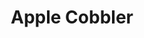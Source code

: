 ---
layout: recipe
title: Apple Cobbler
description: Sweet cinnamon-spiced apples are blanketed with a soft, fluffy topping in this comforting, homestyle apple cobbler.
prep_time: 20 minutes
cook_time: 1 hour
temperature: 350°F
servings: 12
category: Dessert
effort: medium
duration: hours
source: Sally's Baking Addiction

ingredients: |
  **For the apples:**
  - 2 tablespoons unsalted butter
  - 8 cups peeled and sliced apples (1/4-inch slices; about 7 apples)
  - 3 tablespoons packed light or dark brown sugar
  - 1 tablespoon fresh squeezed lemon juice
  - 1 tablespoon all-purpose flour
  - 1½ teaspoons ground cinnamon
  - ¼ teaspoon ground allspice
  - ¼ teaspoon ground nutmeg

  **For the topping:**
  - 6 tablespoons unsalted butter, melted
  - 1 cup granulated sugar
  - 1 cup buttermilk
  - 2 teaspoons pure vanilla extract
  - 1¾ cups all-purpose flour (spooned & leveled)
  - 2 teaspoons baking powder
  - ½ teaspoon salt
  - 1 tablespoon granulated sugar + ½ teaspoon cinnamon, for sprinkling (optional)

instructions: |
  1. Preheat oven to 350°F. Lightly grease a 9×13-inch baking pan.
  2. **Pre-cook the apples:** Melt 2 tablespoons of butter in a medium saucepan over medium heat. Add the apple slices, brown sugar, lemon juice, flour, and spices. Cook, stirring, for 5 minutes, or until the apples are coated and begin to soften. Transfer apple filling to the prepared baking pan.
  3. **Make the topping:** Whisk the melted butter and sugar together in a medium bowl. Add the buttermilk, vanilla, flour, baking powder, and salt, and whisk until combined and mostly smooth. Some small lumps are OK. Pour and spread the batter over the apples. Sprinkle cinnamon-sugar evenly over the top. Use a butter knife to gently swirl the topping as best you can.
  4. Bake on the center rack for 48-55 minutes or until the topping is golden and the apple filling is bubbling around the edges. If the top browns too quickly, loosely cover with aluminum foil about halfway through baking.
  5. Remove from the oven and allow to cool for at least 5 minutes before serving. Serve warm, room temperature, or cold; on its own or topped with vanilla ice cream.

notes: |
  - You can use either low-fat or whole buttermilk. If you can't find either, use whole milk. No need to make a buttermilk substitute with lemon juice or vinegar.
---